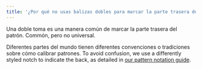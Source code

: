 ```yaml
---
title: '¿Por qué no usas balizas dobles para marcar la parte trasera del patrón?'
---
```


Una doble toma es una manera común de marcar la parte trasera del patrón. Commón, pero no universal.

Diferentes partes del mundo tienen diferentes convenciones o tradiciones sobre cómo calibrar patrones. To avoid confusion, we use a differently styled notch to indicate the back, as detailed in [our pattern notation guide][1].

[1]: /docs/various/notation/
